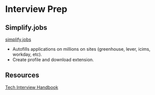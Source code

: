 # Interview Prep

## Simplify.jobs

[simplify.jobs](https://simplify.jobs/?invite=f4f729bd1ce&utm_source=referral)

-   Autofills applications on millions on sites (greenhouse, lever, icims, workday, etc).
-   Create profile and download extension.

## Resources

[Tech Interview Handbook](https://www.techinterviewhandbook.org/)
